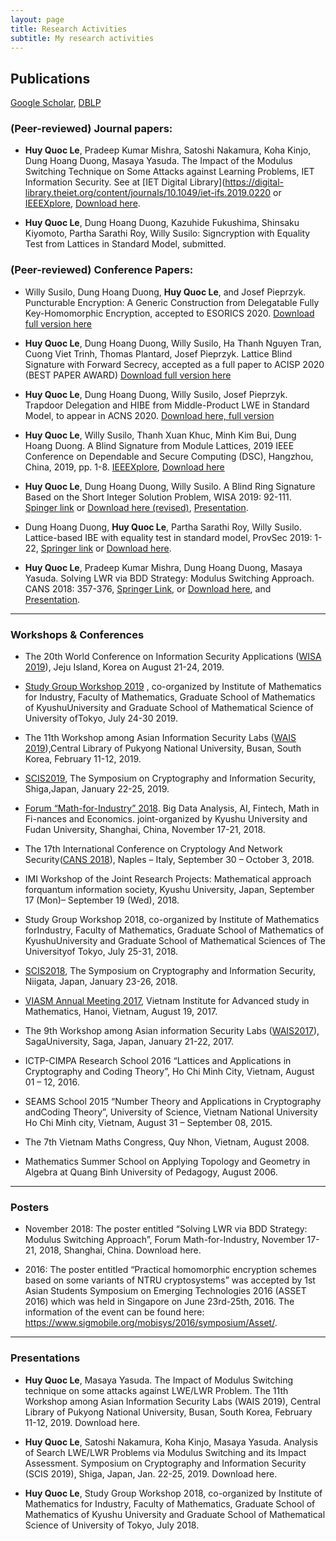 ```yaml
---
layout: page
title: Research Activities
subtitle: My research activities
---
```


## Publications
[Google Scholar](https://scholar.google.com/citations?user=RsBLTFYAAAAJ&hl=en), [DBLP](https://dblp.org/pers/l/Le:Huy_Quoc.html)


### (Peer-reviewed) Journal papers:
- **Huy Quoc Le**, Pradeep Kumar Mishra, Satoshi Nakamura, Koha Kinjo, Dung Hoang Duong, Masaya Yasuda. The Impact of the Modulus Switching Technique on Some Attacks against Learning Problems, IET Information Security. See at [IET Digital Library](https://digital-library.theiet.org/content/journals/10.1049/iet-ifs.2019.0220 or [IEEEXplore](https://ieeexplore.ieee.org/document/9063755), [Download here](https://www.dropbox.com/s/wek4w261y0iyd66/CANS2018-IET-IFS-sent-UOW.pdf?dl=0).

- **Huy Quoc Le**, Dung Hoang Duong, Kazuhide Fukushima, Shinsaku Kiyomoto, Partha Sarathi Roy, Willy Susilo: Signcryption with Equality Test from Lattices in Standard Model, submitted.

### (Peer-reviewed) Conference Papers:
- Willy Susilo, Dung Hoang Duong, **Huy Quoc Le**, and Josef Pieprzyk.  Puncturable Encryption: A Generic Construction from Delegatable Fully Key-Homomorphic Encryption, accepted to ESORICS 2020. [Download full version here](https://arxiv.org/abs/2007.06353)

- **Huy Quoc Le**, Dung Hoang Duong, Willy Susilo, Ha Thanh Nguyen Tran, Cuong Viet Trinh, Thomas Plantard, Josef Pieprzyk. Lattice Blind Signature with Forward Secrecy, accepted as a full paper to ACISP 2020 (BEST PAPER AWARD) [Download full version here](https://arxiv.org/abs/2007.06884)

- **Huy Quoc Le**, Dung Hoang Duong, Willy Susilo, Josef Pieprzyk.  Trapdoor Delegation and HIBE from Middle-Product LWE in Standard Model,  to appear in ACNS 2020. [Download here, full version](https://arxiv.org/abs/2007.06881)

- **Huy Quoc Le**, Willy Susilo, Thanh Xuan Khuc, Minh Kim Bui, Dung Hoang Duong. A Blind Signature from Module Lattices, 2019 IEEE Conference on Dependable and Secure Computing (DSC), Hangzhou, China, 2019, pp. 1-8. [IEEEXplore](https://ieeexplore.ieee.org/document/8937613), [Download here](https://www.dropbox.com/s/e0cgncuphowm0gr/IEEE_DSC2019_CameraReady%28revised%29.pdf?dl=0)

- **Huy Quoc Le**, Dung Hoang Duong, Willy Susilo. A Blind Ring Signature Based on the Short Integer Solution Problem,  WISA 2019: 92-111.  [Spinger link](https://link.springer.com/chapter/10.1007/978-3-030-39303-8_8) or [Download here (revised)](https://www.dropbox.com/s/jd5k6k52rnbknm7/WISA2019LNCSSubmission%20%28revised%29.pdf?dl=0), [Presentation](https://www.dropbox.com/s/wnzsz8f5eftltxe/WISA2019_Presentation.pdf?dl=0). 

- Dung Hoang Duong, **Huy Quoc Le**, Partha Sarathi Roy, Willy Susilo. Lattice-based IBE with equality test in standard model, ProvSec 2019: 1-22, [Springer link](https://link.springer.com/chapter/10.1007/978-3-030-31919-9_2) or [Download here](https://www.dropbox.com/s/sn5ma7vdpv754t5/%5BProvsec2019%5D-IBE-ET.pdf?dl=0).

- **Huy Quoc Le**, Pradeep Kumar Mishra, Dung Hoang Duong, Masaya Yasuda. Solving LWR via BDD Strategy: Modulus Switching Approach. CANS 2018: 357-376, [Springer Link](https://link.springer.com/chapter/10.1007/978-3-030-00434-7_18), or [Download here](https://www.dropbox.com/s/m6mk6zkmhzq1auo/%5BCANS2018%5D-Solving%20LWR%20via%20BDD%20Strateg_Modulus%20Switching%20Approach.pdf?dl=0), and [Presentation](https://www.dropbox.com/s/izml2eptdx0ow1u/CANS%20Presentation-final.pdf?dl=0). 



---

### Workshops & Conferences
- The 20th World Conference on Information Security Applications ([WISA 2019](http://www.wisa.or.kr/)), Jeju Island, Korea on August 21-24, 2019. 

- [Study Group Workshop 2019](http://sgw2019.imi.kyushu-u.ac.jp/)
, co-organized by Institute of Mathematics for Industry, Faculty of Mathematics, Graduate School of Mathematics of KyushuUniversity and Graduate School of Mathematical Science of University ofTokyo, July 24-30 2019. 
- The 11th Workshop among Asian Information Security Labs ([WAIS 2019](https://sites.google.com/site/wais2019pknu/)),Central Library of Pukyong National University, Busan, South Korea, February 11-12, 2019. 

- [SCIS2019](https://www.iwsec.org/scis/2019/index_en.html), The Symposium on Cryptography and Information Security, Shiga,Japan, January 22-25, 2019. 

- [Forum “Math-for-Industry” 2018](https://apcmfi.org/fmfi2018/index.html). Big Data Analysis, AI, Fintech, Math in Fi-nances and Economics. joint-organized by Kyushu University and Fudan University, Shanghai, China, November 17-21, 2018. 

- The 17th International Conference on Cryptology And Network Security([CANS 2018](http://cans2018.na.icar.cnr.it/)), Naples – Italy, September 30 – October 3, 2018. 

- IMI Workshop of the Joint Research Projects: Mathematical approach forquantum information society, Kyushu University, Japan, September 17 (Mon)– September 19 (Wed), 2018.

- Study Group Workshop 2018, co-organized by Institute of Mathematics forIndustry, Faculty of Mathematics, Graduate School of Mathematics of KyushuUniversity and Graduate School of Mathematical Sciences of The Universityof Tokyo, July 25-31, 2018.

- [SCIS2018](https://www.iwsec.org/scis/2018/index_en.html), The Symposium on Cryptography and Information Security, Niigata, Japan, January 23-26, 2018. 

 - [VIASM Annual Meeting 2017](https://viasm.edu.vn/en/hdkh/am2017), Vietnam Institute for Advanced study in Mathematics, Hanoi, Vietnam, August 19, 2017. 

- The 9th Workshop among Asian information Security Labs ([WAIS2017](https://sites.google.com/site/wais2017saga/)), SagaUniversity, Saga, Japan, January 21-22, 2017. 

 - ICTP-CIMPA Research School 2016 “Lattices and Applications in Cryptography and Coding Theory”, Ho Chi Minh City, Vietnam, August 01 – 12, 2016.

- SEAMS School 2015 “Number Theory and Applications in Cryptography andCoding Theory”, University of Science, Vietnam National University Ho Chi Minh city, Vietnam, August 31 – September 08, 2015.

- The 7th Vietnam Maths Congress, Quy Nhon, Vietnam, August 2008.

- Mathematics Summer School on Applying Topology and Geometry in Algebra at Quang Binh University of Pedagogy, August 2006.


---

### Posters
- November 2018: The poster entitled “Solving LWR via BDD Strategy: Modulus
Switching Approach”, Forum Math-for-Industry, November 17-21, 2018, Shanghai,
China. Download here.

- 2016: The poster entitled “Practical homomorphic encryption schemes based
on some variants of NTRU cryptosystems” was accepted by 1st Asian Students
Symposium on Emerging Technologies 2016 (ASSET 2016) which was held in Singapore on June 23rd-25th, 2016. The information of the event can be found here:
https://www.sigmobile.org/mobisys/2016/symposium/Asset/.


---
### Presentations
- **Huy Quoc Le**, Masaya Yasuda. The Impact of Modulus Switching technique on some
attacks against LWE/LWR Problem. The 11th Workshop among Asian Information
Security Labs (WAIS 2019), Central Library of Pukyong National University, Busan,
South Korea, February 11-12, 2019. Download here.

- **Huy Quoc Le**, Satoshi Nakamura, Koha Kinjo, Masaya Yasuda. Analysis of
Search LWE/LWR Problems via Modulus Switching and its Impact Assessment. Symposium on Cryptography and Information Security (SCIS 2019), Shiga, Japan, Jan. 22-25, 2019. Download here. 

- **Huy Quoc Le**, Study Group Workshop 2018, co-organized by Institute of Mathematics for Industry, Faculty of Mathematics, Graduate School of Mathematics of
Kyushu University and Graduate School of Mathematical Science of University of
Tokyo, July 2018. 


